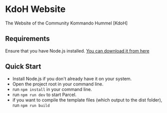 # KdoH Website
The Website of the Community Kommando Hummel [KdoH]

## Requirements
Ensure that you have Node.js installed. [You can download it from here](https://nodejs.org/en/download/)


## Quick Start
- Install Node.js if you don't already have it on your system.
- Open the project root in your command line.
- run `npm install` in your command line.
- run `npm run dev` to start Parcel.
- if you want to compile the template files (which output to the dist folder), run `npm run build`
